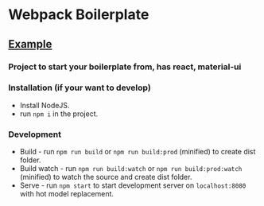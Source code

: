 # Webpack Boilerplate
## [Example](http://unimonkiez.github.io/webpack-boilerplate/)
### Project to start your boilerplate from, has react, material-ui

###
### Installation (if your want to develop)
* Install NodeJS.
* run `npm i` in the project.

### Development
* Build - run `npm run build` or `npm run build:prod` (minified) to create dist folder.
* Build watch - run `npm run build:watch` or `npm run build:prod:watch` (minified) to watch the source and create dist folder.
* Serve - run `npm start` to start development server on `localhost:8080` with hot model replacement.
